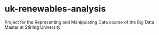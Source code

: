 # uk-renewables-analysis
Project for the Representing and Manipulating Data course of the Big Data Master at Stirling University 
